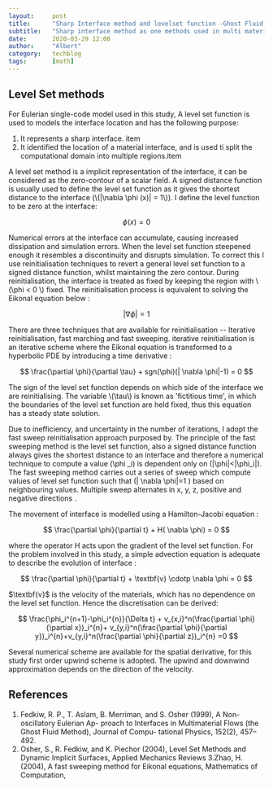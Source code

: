 ```yaml
---
layout:     post
title:      "Sharp Interface method and levelset function -Ghost Fluid Method Serie 3"
subtitle:   "Sharp interface method as one methods used in multi material simulation has the advantage of maintaining a sharp interface and swiftness in tracking the movement of the interface"
date:       2020-03-29 12:00
author:     "Albert"
category:   techblog
tags:       [math]
---
```


<html>
<head>
  <!-- Global site tag (gtag.js) - Google Analytics -->
<script async src="https://www.googletagmanager.com/gtag/js?id=G-QY6RDJK8PM"></script>
<script>
  window.dataLayer = window.dataLayer || [];
  function gtag(){dataLayer.push(arguments);}
  gtag('js', new Date());

  gtag('config', 'G-QY6RDJK8PM');
</script>
  <meta charset="utf-8">
  <meta name="viewport" content="width=device-width">
  <title>MathJax example</title>
  <script src="https://polyfill.io/v3/polyfill.min.js?features=es6"></script>
  <script id="MathJax-script" async
          src="https://cdn.jsdelivr.net/npm/mathjax@3/es5/tex-mml-chtml.js">
  </script>
</head>
<body>
  
</body>
</html>

<h2 class="section-heading">Level Set methods</h2>

For Eulerian single-code model used in this study, A level set function is used to models the interface location and has the following purpose: 

<ol>
<li> It represents a sharp interface. item</li>
<li>It identified the location of a material interface, and is used ti split the computational domain into multiple regions.item</li>
</ol>

<html>
<body>
  A level set method is a implicit representation of the interface, it can be considered as the zero-contour of a scalar field. A signed distance function is usually used to define the level set function as it gives the shortest distance to the interface (\(|\nabla \phi (x)| = 1\)). I define the level function to be zero at the interface:
</body>
</html>


$$
    \phi (x) = 0 
$$

<html>
<body>
Numerical errors at the interface can accumulate, causing increased dissipation and simulation errors. When the level set function steepened enough it resembles a discontinuity and disrupts simulation.  To correct this I use reinitialisation techniques to revert a general level set function to a signed distance function, whilst maintaining the zero contour. During reinitialisation, the interface is treated as fixed by keeping the region with \(\phi < 0 \) fixed. The reinitialisation process is equivalent to solving the Eikonal equation below : 
</body>
</html>

$$
    |\nabla \phi | = 1
$$

There are three techniques that are available for reinitialisation -- Iterative reinitialisation, fast marching and fast sweeping. iterative reinitialisation is an iterative scheme where the Eikonal equation is transformed to a hyperbolic PDE by introducing a time derivative :


$$
\frac{\partial \phi}{\partial \tau} + sgn(\phi)(| \nabla \phi|-1) = 0
$$


<html>
<body>
The sign of the level set function depends on which side of the interface we are reinitialising. The variable \(\tau\) is known as 'fictitious time', in which the boundaries of the level set function are held fixed, thus this equation has a steady state solution.

Due to inefficiency, and uncertainty in the number of iterations, I adopt the fast sweep reinitialisation approach purposed by. The principle of the fast sweeping method is the level set function, also a signed distance function always gives the shortest distance to an interface and therefore a numerical technique to compute a value \(\phi _i\) is dependent only on \(|\phi|<|\phi_i|\). The fast sweeping method carries out a series of sweep which compute values of level set function such that \(| \nabla \phi|=1 \) based on neighbouring values. Multiple sweep alternates in x, y, z, positive and negative directions . 

The movement of interface is modelled using a Hamilton-Jacobi equation :

</body>
</html>

$$
    \frac{\partial \phi}{\partial t} + H( \nabla \phi) = 0
$$

where the operator H acts upon the gradient of the level set function. 
For the problem involved in this study, a simple advection equation is adequate to describe the evolution of interface : 

$$
    \frac{\partial \phi}{\partial t} + \textbf{v} \cdotp \nabla \phi = 0
$$

<html>
<body>
$\textbf{v}$ is the velocity of the materials, which has no dependence on the level set function.  Hence the discretisation can be derived:
</body>
</html>

$$
\frac{\phi_i^{n+1}-\phi_i^{n}}{\Delta t} + v_{x,i}^n(\frac{\partial \phi}{\partial x})_i^{n}+ v_{y,i}^n(\frac{\partial \phi}{\partial y})_i^{n}+v_{y,i}^n(\frac{\partial \phi}{\partial z})_i^{n} =0
$$

Several numerical scheme are available for the spatial derivative, for this study first order upwind scheme is adopted. The upwind and downwind approximation depends on the direction of the velocity.

<h2 class="section-heading">References</h2>

1. Fedkiw, R. P., T. Aslam, B. Merriman, and S. Osher (1999), A Non-oscillatory Eulerian Ap- proach to Interfaces in Multimaterial Flows (the Ghost Fluid Method), Journal of Compu- tational Physics, 152(2), 457–492.
2. Osher, S., R. Fedkiw, and K. Piechor (2004), Level Set Methods and Dynamic Implicit Surfaces, Applied Mechanics Reviews
3.Zhao, H. (2004), A fast sweeping method for Eikonal equations, Mathematics of Computation,

